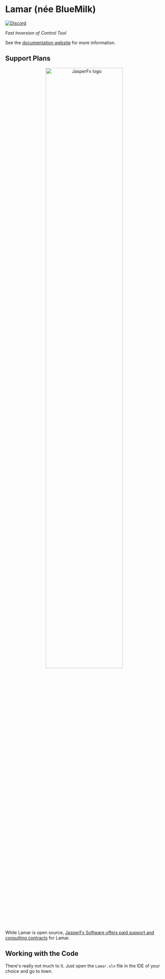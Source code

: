 # Lamar (née BlueMilk)

[![Discord](https://img.shields.io/discord/1074998995086225460?color=blue&label=Chat%20on%20Discord)](https://discord.gg/WMxrvegf8H)

*Fast Inversion of Control Tool*

See the [documentation website](https://jasperfx.github.io/lamar) for more information.

## Support Plans

<div align="center">
    <img src="https://www.jasperfx.net/wp-content/uploads/2023/07/logo-alt-min.png" alt="JasperFx logo" width="70%">
</div>

While Lamar is open source, [JasperFx Software offers paid support and consulting contracts](https://bit.ly/3szhwT2) for Lamar. 



## Working with the Code

There's really not much to it. Just open the `Lamar.sln` file in the IDE of your
choice and go to town.
